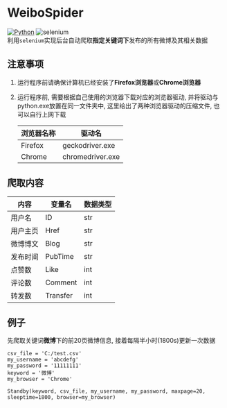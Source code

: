 # WeiboSpider
[![Python](https://img.shields.io/badge/Python-3.6-green.svg)](https://www.python.org/)
![selenium](https://img.shields.io/badge/selenium-3.141.0-blue.svg)  
利用`selenium`实现后台自动爬取**指定关键词下**发布的所有微博及其相关数据
## 注意事项
1. 运行程序前请确保计算机已经安装了**Firefox浏览器**或**Chrome浏览器**  
2. 运行程序前, 需要根据自己使用的浏览器下载对应的浏览器驱动, 并将驱动与python.exe放置在同一文件夹中, 这里给出了两种浏览器驱动的压缩文件, 也可以自行上网下载  

    浏览器名称 | 驱动名
    ---- | ----
    Firefox | geckodriver.exe
    Chrome | chromedriver.exe

## 爬取内容

 内容 | 变量名 | 数据类型
 ---- | ---- | ----
  用户名 | ID | str
  用户主页 | Href | str
  微博博文 | Blog | str
  发布时间 | PubTime | str
   点赞数  | Like | int
   评论数 | Comment | int
   转发数 | Transfer | int

## 例子
先爬取关键词**微博**下的前20页微博信息, 接着每隔半小时(1800s)更新一次数据
```
csv_file = 'C:/test.csv'
my_username = 'abcdefg'
my_password = '11111111'
keyword = '微博'
my_browser = 'Chrome'

Standby(keyword, csv_file, my_username, my_password, maxpage=20, sleeptime=1800, browser=my_browser)
```
